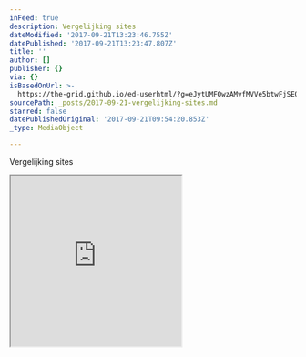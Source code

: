 ```yaml
---
inFeed: true
description: Vergelijking sites
dateModified: '2017-09-21T13:23:46.755Z'
datePublished: '2017-09-21T13:23:47.807Z'
title: ''
author: []
publisher: {}
via: {}
isBasedOnUrl: >-
  https://the-grid.github.io/ed-userhtml/?g=eJytUMFOwzAMvfMVVe5btwFjSE0lxjSJOz_gpd7mNU2K4xb693isQ3DjgJRD7Pf83rOL5JhayWRo0RrBD8lP0MOla7LEzpo8r7BHH1vkNIX9njyBYMvxwNA0MMUuT7Fjh4pgyk_63jrkYeKVlmR6SqYs8otkWXgKdcborUkyKP-IqEY__F1KJjsy7v_kDF41KMzzL7Xpebgs_mepb-kDBmTwvxfJboqK-sx5SMmaCigNLoanywxieI5BQH9ssgoEJg1WBC8baxar5Ww5G7up21FlzVi14Go4aGYKghxQpN-hKoYR99SQWDO_H2tNrTy1H8ZGT_huTYjcAPixF7lCtobx0HnglsnhiIATihrUR8W324fF7BprB4ncCNzePa426-tI1SMLpbOi3udK70RieNVDW7PGmk61RtZT6YHKT0bi2Y0
sourcePath: _posts/2017-09-21-vergelijking-sites.md
starred: false
datePublishedOriginal: '2017-09-21T09:54:20.853Z'
_type: MediaObject

---
```

Vergelijking sites

<iframe src="https://the-grid.github.io/ed-userhtml/?g=eJytUk2P0zAQvedXGN_bpAssC8SR2C0rcYLDXvY4tafJtI4dbCfbCPHfmaYughsHLEv2vDfz5kNTv9p-fXh6_vZZdKm3TVHnZ-fN3BRsIhg2y_zGNFtsCkOT-FEIPj2cVi9kUvdBbN5W1XD6uMAdUtslxhaIgeIni-ToOupAQxJpHlDJhKdUHmCCCypFDFrJsjQ4ofUDhriG_Z4sQcIh-DZA38MaxzL6MWhkBmN54Pt9xDCvLLvFtD5E2XDCRbKpLbmjCGiVXEqIHSIn-iO_jlGKLuD-nzKDZQ1ym0tD63Nw85-a-i3dosMA9u9GRFGfR68txKikAYqz9u7TJQbRPXiXgH9BCgMJVj0agi9bJW_ubqvbKqNx3JFRMlsD6CO0XDO5hMFhStMOWdFl3lJPScnNNZqrZj9OP2dgInxR0vnQA9iM-WAwKBmwHS2EIZDGzIBO5LlQ65l_fHx3U12FdxBJZ-L1m_d32_triJkwJIpnRZ7P1X1MybsnHrSS93ikw5FL5lHxgM4Le1lgXtxln38BCV7_lg" height="300" style=""></iframe>